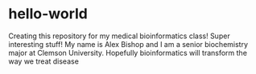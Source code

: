 # hello-world
Creating this repository for my medical bioinformatics class! Super interesting stuff!
My name is Alex Bishop and I am a senior biochemistry major at Clemson University. Hopefully bioinformatics will transform the way we treat disease
